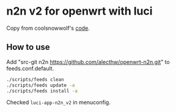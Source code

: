 # n2n v2 for openwrt with luci

Copy from coolsnowwolf's [code](https://github.com/coolsnowwolf/lede).

## How to use

Add "src-git n2n https://github.com/alecthw/openwrt-n2n.git" to feeds.conf.default.

``` bash
./scripts/feeds clean
./scripts/feeds update -a
./scripts/feeds install -a
```

Checked `luci-app-n2n_v2` in menuconfig.
